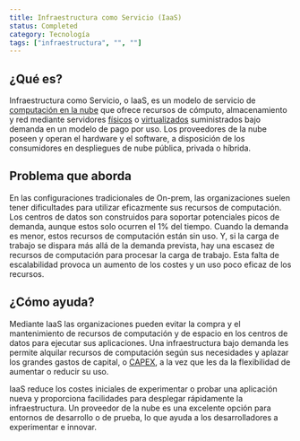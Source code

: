 ```yaml
---
title: Infraestructura como Servicio (IaaS)
status: Completed
category: Tecnología
tags: ["infraestructura", "", ""]
---
```


## ¿Qué es?

Infraestructura como Servicio, o IaaS, es un modelo de servicio de [computación en la nube](/es/cloud_computing/) que
ofrece recursos de cómputo, almacenamiento y red mediante servidores [físicos](/es/bare_metal_machine/) o [virtualizados](/es/virtualization/)
suministrados bajo demanda en un modelo de pago por uso.
Los proveedores de la nube poseen y operan el hardware y el software,
a disposición de los consumidores en despliegues de nube pública, privada o híbrida.

## Problema que aborda

En las configuraciones tradicionales de On-prem, las organizaciones suelen tener dificultades para utilizar eficazmente sus recursos de computación.
Los centros de datos son construidos para soportar potenciales picos de demanda, aunque estos solo ocurren el 1% del tiempo.
Cuando la demanda es menor, estos recursos de computación están sin uso.
Y, si la carga de trabajo se dispara más allá de la demanda prevista,
hay una escasez de recursos de computación para procesar la carga de trabajo.
Esta falta de escalabilidad provoca un aumento de los costes y un uso poco eficaz de los recursos.

## ¿Cómo ayuda?

Mediante IaaS las organizaciones pueden evitar la compra y el mantenimiento de recursos de computación y de espacio en los centros de datos para ejecutar sus aplicaciones.
Una infraestructura bajo demanda les permite alquilar recursos de computación según sus necesidades y
aplazar los grandes gastos de capital, o [CAPEX](https://es.wikipedia.org/wiki/Capex),
a la vez que les da la flexibilidad de aumentar o reducir su uso.

IaaS reduce los costes iniciales de experimentar o probar una aplicación nueva y
proporciona facilidades para desplegar rápidamente la infraestructura.
Un proveedor de la nube es una excelente opción para entornos de desarrollo o de prueba,
lo que ayuda a los desarrolladores a experimentar e innovar.
